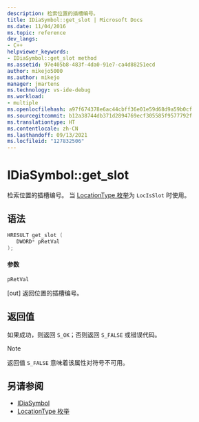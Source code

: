 ```yaml
---
description: 检索位置的插槽编号。
title: IDiaSymbol::get_slot | Microsoft Docs
ms.date: 11/04/2016
ms.topic: reference
dev_langs:
- C++
helpviewer_keywords:
- IDiaSymbol::get_slot method
ms.assetid: 97e405b8-483f-4da0-91e7-ca4d88251ecd
author: mikejo5000
ms.author: mikejo
manager: jmartens
ms.technology: vs-ide-debug
ms.workload:
- multiple
ms.openlocfilehash: a97f674378e6ac44cbff36e01e59d68d9a59b0cf
ms.sourcegitcommit: b12a38744db371d2894769ecf305585f9577792f
ms.translationtype: HT
ms.contentlocale: zh-CN
ms.lasthandoff: 09/13/2021
ms.locfileid: "127832506"
---
```

# <a name="idiasymbolget_slot"></a>IDiaSymbol::get_slot
检索位置的插槽编号。 当 [LocationType 枚举](../../debugger/debug-interface-access/locationtype.md)为 `LocIsSlot` 时使用。

## <a name="syntax"></a>语法

```C++
HRESULT get_slot ( 
   DWORD* pRetVal
);
```

#### <a name="parameters"></a>参数
 `pRetVal`

[out] 返回位置的插槽编号。

## <a name="return-value"></a>返回值
 如果成功，则返回 `S_OK`；否则返回 `S_FALSE` 或错误代码。

> [!NOTE]
> 返回值 `S_FALSE` 意味着该属性对符号不可用。

## <a name="see-also"></a>另请参阅
- [IDiaSymbol](../../debugger/debug-interface-access/idiasymbol.md)
- [LocationType 枚举](../../debugger/debug-interface-access/locationtype.md)
